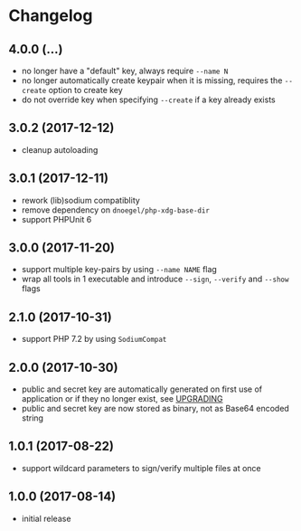# Changelog

## 4.0.0 (...)
- no longer have a "default" key, always require `--name N`
- no longer automatically create keypair when it is missing, requires
  the `--create` option to create key
- do not override key when specifying `--create` if a key already exists

## 3.0.2 (2017-12-12)
- cleanup autoloading

## 3.0.1 (2017-12-11)
- rework (lib)sodium compatiblity
- remove dependency on `dnoegel/php-xdg-base-dir`
- support PHPUnit 6

## 3.0.0 (2017-11-20)
- support multiple key-pairs by using `--name NAME` flag
- wrap all tools in 1 executable and introduce `--sign`, `--verify` and 
  `--show` flags

## 2.1.0 (2017-10-31)
- support PHP 7.2 by using `SodiumCompat`

## 2.0.0 (2017-10-30)
- public and secret key are automatically generated on first use of 
  application or if they no longer exist, see [UPGRADING](UPGRADING.md)
- public and secret key are now stored as binary, not as Base64 encoded string

## 1.0.1 (2017-08-22)
- support wildcard parameters to sign/verify multiple files at once

## 1.0.0 (2017-08-14)
- initial release
